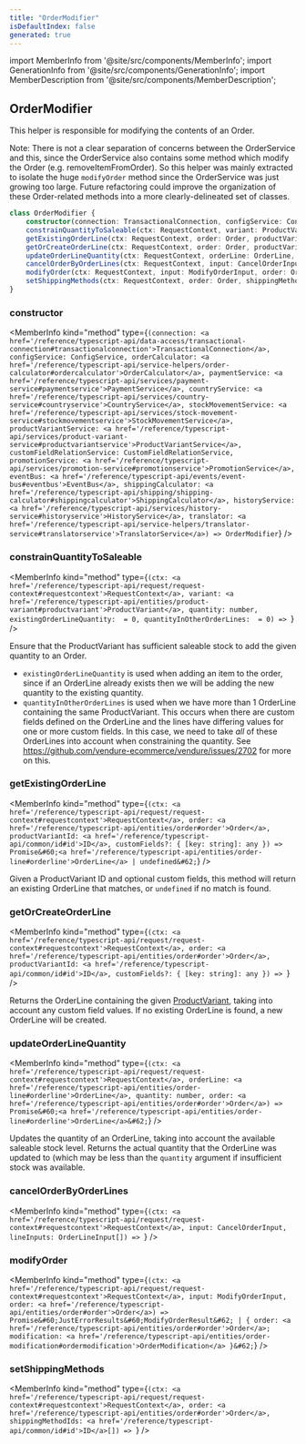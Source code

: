 ```yaml
---
title: "OrderModifier"
isDefaultIndex: false
generated: true
---
```

<!-- This file was generated from the Vendure source. Do not modify. Instead, re-run the "docs:build" script -->
import MemberInfo from '@site/src/components/MemberInfo';
import GenerationInfo from '@site/src/components/GenerationInfo';
import MemberDescription from '@site/src/components/MemberDescription';


## OrderModifier

<GenerationInfo sourceFile="packages/core/src/service/helpers/order-modifier/order-modifier.ts" sourceLine="81" packageName="@bb-vendure/core" />

This helper is responsible for modifying the contents of an Order.

Note:
There is not a clear separation of concerns between the OrderService and this, since
the OrderService also contains some method which modify the Order (e.g. removeItemFromOrder).
So this helper was mainly extracted to isolate the huge `modifyOrder` method since the
OrderService was just growing too large. Future refactoring could improve the organization
of these Order-related methods into a more clearly-delineated set of classes.

```ts title="Signature"
class OrderModifier {
    constructor(connection: TransactionalConnection, configService: ConfigService, orderCalculator: OrderCalculator, paymentService: PaymentService, countryService: CountryService, stockMovementService: StockMovementService, productVariantService: ProductVariantService, customFieldRelationService: CustomFieldRelationService, promotionService: PromotionService, eventBus: EventBus, shippingCalculator: ShippingCalculator, historyService: HistoryService, translator: TranslatorService)
    constrainQuantityToSaleable(ctx: RequestContext, variant: ProductVariant, quantity: number, existingOrderLineQuantity:  = 0, quantityInOtherOrderLines:  = 0) => ;
    getExistingOrderLine(ctx: RequestContext, order: Order, productVariantId: ID, customFields?: { [key: string]: any }) => Promise<OrderLine | undefined>;
    getOrCreateOrderLine(ctx: RequestContext, order: Order, productVariantId: ID, customFields?: { [key: string]: any }) => ;
    updateOrderLineQuantity(ctx: RequestContext, orderLine: OrderLine, quantity: number, order: Order) => Promise<OrderLine>;
    cancelOrderByOrderLines(ctx: RequestContext, input: CancelOrderInput, lineInputs: OrderLineInput[]) => ;
    modifyOrder(ctx: RequestContext, input: ModifyOrderInput, order: Order) => Promise<JustErrorResults<ModifyOrderResult> | { order: Order; modification: OrderModification }>;
    setShippingMethods(ctx: RequestContext, order: Order, shippingMethodIds: ID[]) => ;
}
```

<div className="members-wrapper">

### constructor

<MemberInfo kind="method" type={`(connection: <a href='/reference/typescript-api/data-access/transactional-connection#transactionalconnection'>TransactionalConnection</a>, configService: ConfigService, orderCalculator: <a href='/reference/typescript-api/service-helpers/order-calculator#ordercalculator'>OrderCalculator</a>, paymentService: <a href='/reference/typescript-api/services/payment-service#paymentservice'>PaymentService</a>, countryService: <a href='/reference/typescript-api/services/country-service#countryservice'>CountryService</a>, stockMovementService: <a href='/reference/typescript-api/services/stock-movement-service#stockmovementservice'>StockMovementService</a>, productVariantService: <a href='/reference/typescript-api/services/product-variant-service#productvariantservice'>ProductVariantService</a>, customFieldRelationService: CustomFieldRelationService, promotionService: <a href='/reference/typescript-api/services/promotion-service#promotionservice'>PromotionService</a>, eventBus: <a href='/reference/typescript-api/events/event-bus#eventbus'>EventBus</a>, shippingCalculator: <a href='/reference/typescript-api/shipping/shipping-calculator#shippingcalculator'>ShippingCalculator</a>, historyService: <a href='/reference/typescript-api/services/history-service#historyservice'>HistoryService</a>, translator: <a href='/reference/typescript-api/service-helpers/translator-service#translatorservice'>TranslatorService</a>) => OrderModifier`}   />


### constrainQuantityToSaleable

<MemberInfo kind="method" type={`(ctx: <a href='/reference/typescript-api/request/request-context#requestcontext'>RequestContext</a>, variant: <a href='/reference/typescript-api/entities/product-variant#productvariant'>ProductVariant</a>, quantity: number, existingOrderLineQuantity:  = 0, quantityInOtherOrderLines:  = 0) => `}   />

Ensure that the ProductVariant has sufficient saleable stock to add the given
quantity to an Order.

- `existingOrderLineQuantity` is used when adding an item to the order, since if an OrderLine
already exists then we will be adding the new quantity to the existing quantity.
- `quantityInOtherOrderLines` is used when we have more than 1 OrderLine containing the same
ProductVariant. This occurs when there are custom fields defined on the OrderLine and the lines
have differing values for one or more custom fields. In this case, we need to take _all_ of these
OrderLines into account when constraining the quantity. See https://github.com/vendure-ecommerce/vendure/issues/2702
for more on this.
### getExistingOrderLine

<MemberInfo kind="method" type={`(ctx: <a href='/reference/typescript-api/request/request-context#requestcontext'>RequestContext</a>, order: <a href='/reference/typescript-api/entities/order#order'>Order</a>, productVariantId: <a href='/reference/typescript-api/common/id#id'>ID</a>, customFields?: { [key: string]: any }) => Promise&#60;<a href='/reference/typescript-api/entities/order-line#orderline'>OrderLine</a> | undefined&#62;`}   />

Given a ProductVariant ID and optional custom fields, this method will return an existing OrderLine that
matches, or `undefined` if no match is found.
### getOrCreateOrderLine

<MemberInfo kind="method" type={`(ctx: <a href='/reference/typescript-api/request/request-context#requestcontext'>RequestContext</a>, order: <a href='/reference/typescript-api/entities/order#order'>Order</a>, productVariantId: <a href='/reference/typescript-api/common/id#id'>ID</a>, customFields?: { [key: string]: any }) => `}   />

Returns the OrderLine containing the given <a href='/reference/typescript-api/entities/product-variant#productvariant'>ProductVariant</a>, taking into account any custom field values. If no existing
OrderLine is found, a new OrderLine will be created.
### updateOrderLineQuantity

<MemberInfo kind="method" type={`(ctx: <a href='/reference/typescript-api/request/request-context#requestcontext'>RequestContext</a>, orderLine: <a href='/reference/typescript-api/entities/order-line#orderline'>OrderLine</a>, quantity: number, order: <a href='/reference/typescript-api/entities/order#order'>Order</a>) => Promise&#60;<a href='/reference/typescript-api/entities/order-line#orderline'>OrderLine</a>&#62;`}   />

Updates the quantity of an OrderLine, taking into account the available saleable stock level.
Returns the actual quantity that the OrderLine was updated to (which may be less than the
`quantity` argument if insufficient stock was available.
### cancelOrderByOrderLines

<MemberInfo kind="method" type={`(ctx: <a href='/reference/typescript-api/request/request-context#requestcontext'>RequestContext</a>, input: CancelOrderInput, lineInputs: OrderLineInput[]) => `}   />


### modifyOrder

<MemberInfo kind="method" type={`(ctx: <a href='/reference/typescript-api/request/request-context#requestcontext'>RequestContext</a>, input: ModifyOrderInput, order: <a href='/reference/typescript-api/entities/order#order'>Order</a>) => Promise&#60;JustErrorResults&#60;ModifyOrderResult&#62; | { order: <a href='/reference/typescript-api/entities/order#order'>Order</a>; modification: <a href='/reference/typescript-api/entities/order-modification#ordermodification'>OrderModification</a> }&#62;`}   />


### setShippingMethods

<MemberInfo kind="method" type={`(ctx: <a href='/reference/typescript-api/request/request-context#requestcontext'>RequestContext</a>, order: <a href='/reference/typescript-api/entities/order#order'>Order</a>, shippingMethodIds: <a href='/reference/typescript-api/common/id#id'>ID</a>[]) => `}   />




</div>
